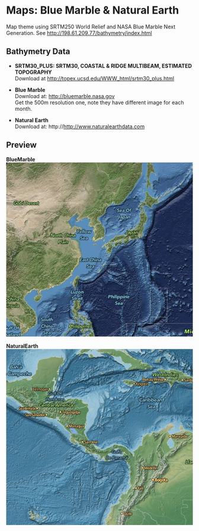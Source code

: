 Maps: Blue Marble & Natural Earth
=================

Map theme using SRTM250 World Relief and NASA Blue Marble Next Generation.
See http://198.61.209.77/bathymetry/index.html

Bathymetry Data
---------------
- **SRTM30_PLUS: SRTM30, COASTAL & RIDGE MULTIBEAM, ESTIMATED TOPOGRAPHY**  
Download at http://topex.ucsd.edu/WWW_html/srtm30_plus.html

- **Blue Marble**  
Download at: http://bluemarble.nasa.gov  
Get the 500m resolution one, note they have different image for each month.

- **Natural Earth**  
Download at: http://http://www.naturalearthdata.com

Preview
-------
**BlueMarble**  
![BlueMarble Preview](https://github.com/Kotaimen/maps-bathymetry/raw/master/sample-0.jpg)

**NaturalEarth**  
![NaturalEarth Preview](https://github.com/Kotaimen/maps-bathymetry/raw/master/sample-1.jpg)